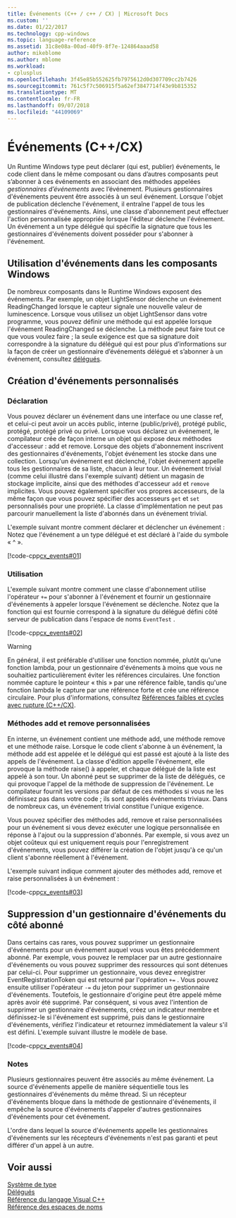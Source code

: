 ```yaml
---
title: Événements (C++ / c++ / CX) | Microsoft Docs
ms.custom: ''
ms.date: 01/22/2017
ms.technology: cpp-windows
ms.topic: language-reference
ms.assetid: 31c8e08a-00ad-40f9-8f7e-124864aaad58
author: mikeblome
ms.author: mblome
ms.workload:
- cplusplus
ms.openlocfilehash: 3f45e85b552625fb7975612d0d307709cc2b7426
ms.sourcegitcommit: 761c5f7c506915f5a62ef3847714f43e9b815352
ms.translationtype: MT
ms.contentlocale: fr-FR
ms.lasthandoff: 09/07/2018
ms.locfileid: "44109069"
---
```

# <a name="events-ccx"></a>Événements (C++/CX)

Un Runtime Windows type peut déclarer (qui est, publier) événements, le code client dans le même composant ou dans d’autres composants peut s’abonner à ces événements en associant des méthodes appelées *gestionnaires d’événements* avec l’événement. Plusieurs gestionnaires d'événements peuvent être associés à un seul événement. Lorsque l'objet de publication déclenche l'événement, il entraîne l'appel de tous les gestionnaires d'événements. Ainsi, une classe d'abonnement peut effectuer l'action personnalisée appropriée lorsque l'éditeur déclenche l'événement. Un événement a un type délégué qui spécifie la signature que tous les gestionnaires d'événements doivent posséder pour s'abonner à l'événement.

## <a name="consuming-events-in-windows-components"></a>Utilisation d'événements dans les composants Windows

De nombreux composants dans le Runtime Windows exposent des événements. Par exemple, un objet LightSensor déclenche un événement ReadingChanged lorsque le capteur signale une nouvelle valeur de luminescence. Lorsque vous utilisez un objet LightSensor dans votre programme, vous pouvez définir une méthode qui est appelée lorsque l'événement ReadingChanged se déclenche. La méthode peut faire tout ce que vous voulez faire ; la seule exigence est que sa signature doit correspondre à la signature du délégué qui est pour plus d’informations sur la façon de créer un gestionnaire d’événements délégué et s’abonner à un événement, consultez [délégués](../cppcx/delegates-c-cx.md).

## <a name="creating-custom-events"></a>Création d'événements personnalisés

### <a name="declaration"></a>Déclaration

Vous pouvez déclarer un événement dans une interface ou une classe ref, et celui-ci peut avoir un accès public, interne (public/privé), protégé public, protégé, protégé privé ou privé. Lorsque vous déclarez un événement, le compilateur crée de façon interne un objet qui expose deux méthodes d'accesseur : add et remove. Lorsque des objets d'abonnement inscrivent des gestionnaires d'événements, l'objet événement les stocke dans une collection. Lorsqu'un événement est déclenché, l'objet événement appelle tous les gestionnaires de sa liste, chacun à leur tour. Un événement trivial (comme celui illustré dans l'exemple suivant) détient un magasin de stockage implicite, ainsi que des méthodes d'accesseur `add` et `remove` implicites. Vous pouvez également spécifier vos propres accesseurs, de la même façon que vous pouvez spécifier des accesseurs `get` et `set` personnalisés pour une propriété.  La classe d'implémentation ne peut pas parcourir manuellement la liste d'abonnés dans un événement trivial.

L'exemple suivant montre comment déclarer et déclencher un événement : Notez que l'événement a un type délégué et est déclaré à l'aide du symbole « ^ ».

[!code-cpp[cx_events#01](../cppcx/codesnippet/CPP/cx_events/class1.h#01)]

### <a name="usage"></a>Utilisation

L'exemple suivant montre comment une classe d'abonnement utilise l'opérateur `+=` pour s'abonner à l'événement et fournir un gestionnaire d'événements à appeler lorsque l'événement se déclenche. Notez que la fonction qui est fournie correspond à la signature du délégué défini côté serveur de publication dans l'espace de noms `EventTest` .

[!code-cpp[cx_events#02](../cppcx/codesnippet/CPP/eventsupportinvs/eventclientclass.h#02)]

> [!WARNING]
> En général, il est préférable d'utiliser une fonction nommée, plutôt qu'une fonction lambda, pour un gestionnaire d'événements à moins que vous ne souhaitiez particulièrement éviter les références circulaires. Une fonction nommée capture le pointeur « this » par une référence faible, tandis qu'une fonction lambda le capture par une référence forte et crée une référence circulaire. Pour plus d'informations, consultez [Références faibles et cycles avec rupture (C++/CX)](../cppcx/weak-references-and-breaking-cycles-c-cx.md).

### <a name="custom-add-and-remove-methods"></a>Méthodes add et remove personnalisées

En interne, un événement contient une méthode add, une méthode remove et une méthode raise. Lorsque le code client s'abonne à un événement, la méthode add est appelée et le délégué qui est passé est ajouté à la liste des appels de l'événement. La classe d'édition appelle l'événement, elle provoque la méthode raise() à appeler, et chaque délégué de la liste est appelé à son tour. Un abonné peut se supprimer de la liste de délégués, ce qui provoque l'appel de la méthode de suppression de l'événement. Le compilateur fournit les versions par défaut de ces méthodes si vous ne les définissez pas dans votre code ; ils sont appelés événements triviaux. Dans de nombreux cas, un événement trivial constitue l'unique exigence.

Vous pouvez spécifier des méthodes add, remove et raise personnalisées pour un événement si vous devez exécuter une logique personnalisée en réponse à l'ajout ou la suppression d'abonnés. Par exemple, si vous avez un objet coûteux qui est uniquement requis pour l'enregistrement d'événements, vous pouvez différer la création de l'objet jusqu'à ce qu'un client s'abonne réellement à l'événement.

L'exemple suivant indique comment ajouter des méthodes add, remove et raise personnalisées à un événement :

[!code-cpp[cx_events#03](../cppcx/codesnippet/CPP/cx_events/class1.h#03)]

## <a name="removing-an-event-handler-from-the-subscriber-side"></a>Suppression d'un gestionnaire d'événements du côté abonné

Dans certains cas rares, vous pouvez supprimer un gestionnaire d'événements pour un événement auquel vous vous êtes précédemment abonné. Par exemple, vous pouvez le remplacer par un autre gestionnaire d'événements ou vous pouvez supprimer des ressources qui sont détenues par celui-ci. Pour supprimer un gestionnaire, vous devez enregistrer EventRegistrationToken qui est retourné par l'opération `+=` . Vous pouvez ensuite utiliser l'opérateur `-=` du jeton pour supprimer un gestionnaire d'événements.  Toutefois, le gestionnaire d'origine peut être appelé même après avoir été supprimé. Par conséquent, si vous avez l'intention de supprimer un gestionnaire d'événements, créez un indicateur membre et définissez-le si l'événement est supprimé, puis dans le gestionnaire d'événements, vérifiez l'indicateur et retournez immédiatement la valeur s'il est défini. L'exemple suivant illustre le modèle de base.

[!code-cpp[cx_events#04](../cppcx/codesnippet/CPP/eventsupportinvs/eventclientclass.h#04)]

### <a name="remarks"></a>Notes

Plusieurs gestionnaires peuvent être associés au même événement. La source d'événements appelle de manière séquentielle tous les gestionnaires d'événements du même thread. Si un récepteur d'événements bloque dans la méthode de gestionnaire d'événements, il empêche la source d'événements d'appeler d'autres gestionnaires d'événements pour cet événement.

L'ordre dans lequel la source d'événements appelle les gestionnaires d'événements sur les récepteurs d'événements n'est pas garanti et peut différer d'un appel à un autre.

## <a name="see-also"></a>Voir aussi

[Système de type](../cppcx/type-system-c-cx.md)<br/>
[Délégués](../cppcx/delegates-c-cx.md)<br/>
[Référence du langage Visual C++](../cppcx/visual-c-language-reference-c-cx.md)<br/>
[Référence des espaces de noms](../cppcx/namespaces-reference-c-cx.md)